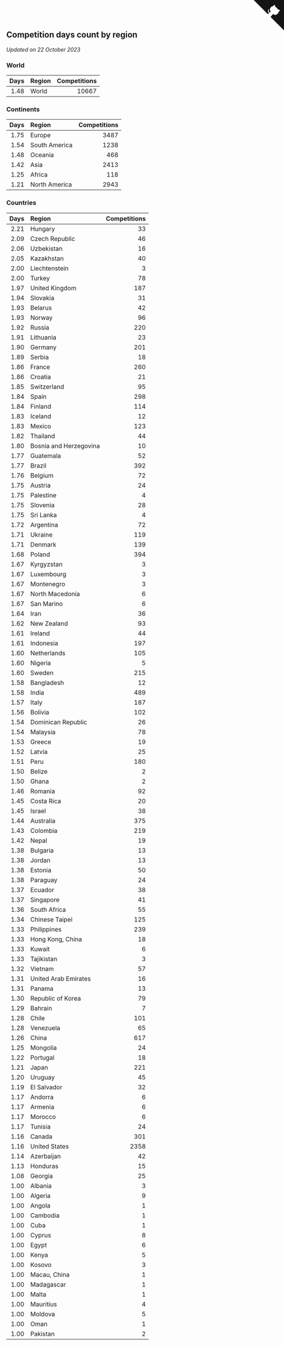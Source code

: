 ## Competition days count by region

*Updated on 22 October 2023*


### World

| Days | Region | Competitions |
| ---: | :--- | ---: |
| 1.48 | World | 10667 |

### Continents

| Days | Region | Competitions |
| ---: | :--- | ---: |
| 1.75 | Europe | 3487 |
| 1.54 | South America | 1238 |
| 1.48 | Oceania | 468 |
| 1.42 | Asia | 2413 |
| 1.25 | Africa | 118 |
| 1.21 | North America | 2943 |

### Countries

| Days | Region | Competitions |
| ---: | :--- | ---: |
| 2.21 | Hungary | 33 |
| 2.09 | Czech Republic | 46 |
| 2.06 | Uzbekistan | 16 |
| 2.05 | Kazakhstan | 40 |
| 2.00 | Liechtenstein | 3 |
| 2.00 | Turkey | 78 |
| 1.97 | United Kingdom | 187 |
| 1.94 | Slovakia | 31 |
| 1.93 | Belarus | 42 |
| 1.93 | Norway | 96 |
| 1.92 | Russia | 220 |
| 1.91 | Lithuania | 23 |
| 1.90 | Germany | 201 |
| 1.89 | Serbia | 18 |
| 1.86 | France | 260 |
| 1.86 | Croatia | 21 |
| 1.85 | Switzerland | 95 |
| 1.84 | Spain | 298 |
| 1.84 | Finland | 114 |
| 1.83 | Iceland | 12 |
| 1.83 | Mexico | 123 |
| 1.82 | Thailand | 44 |
| 1.80 | Bosnia and Herzegovina | 10 |
| 1.77 | Guatemala | 52 |
| 1.77 | Brazil | 392 |
| 1.76 | Belgium | 72 |
| 1.75 | Austria | 24 |
| 1.75 | Palestine | 4 |
| 1.75 | Slovenia | 28 |
| 1.75 | Sri Lanka | 4 |
| 1.72 | Argentina | 72 |
| 1.71 | Ukraine | 119 |
| 1.71 | Denmark | 139 |
| 1.68 | Poland | 394 |
| 1.67 | Kyrgyzstan | 3 |
| 1.67 | Luxembourg | 3 |
| 1.67 | Montenegro | 3 |
| 1.67 | North Macedonia | 6 |
| 1.67 | San Marino | 6 |
| 1.64 | Iran | 36 |
| 1.62 | New Zealand | 93 |
| 1.61 | Ireland | 44 |
| 1.61 | Indonesia | 197 |
| 1.60 | Netherlands | 105 |
| 1.60 | Nigeria | 5 |
| 1.60 | Sweden | 215 |
| 1.58 | Bangladesh | 12 |
| 1.58 | India | 489 |
| 1.57 | Italy | 187 |
| 1.56 | Bolivia | 102 |
| 1.54 | Dominican Republic | 26 |
| 1.54 | Malaysia | 78 |
| 1.53 | Greece | 19 |
| 1.52 | Latvia | 25 |
| 1.51 | Peru | 180 |
| 1.50 | Belize | 2 |
| 1.50 | Ghana | 2 |
| 1.46 | Romania | 92 |
| 1.45 | Costa Rica | 20 |
| 1.45 | Israel | 38 |
| 1.44 | Australia | 375 |
| 1.43 | Colombia | 219 |
| 1.42 | Nepal | 19 |
| 1.38 | Bulgaria | 13 |
| 1.38 | Jordan | 13 |
| 1.38 | Estonia | 50 |
| 1.38 | Paraguay | 24 |
| 1.37 | Ecuador | 38 |
| 1.37 | Singapore | 41 |
| 1.36 | South Africa | 55 |
| 1.34 | Chinese Taipei | 125 |
| 1.33 | Philippines | 239 |
| 1.33 | Hong Kong, China | 18 |
| 1.33 | Kuwait | 6 |
| 1.33 | Tajikistan | 3 |
| 1.32 | Vietnam | 57 |
| 1.31 | United Arab Emirates | 16 |
| 1.31 | Panama | 13 |
| 1.30 | Republic of Korea | 79 |
| 1.29 | Bahrain | 7 |
| 1.28 | Chile | 101 |
| 1.28 | Venezuela | 65 |
| 1.26 | China | 617 |
| 1.25 | Mongolia | 24 |
| 1.22 | Portugal | 18 |
| 1.21 | Japan | 221 |
| 1.20 | Uruguay | 45 |
| 1.19 | El Salvador | 32 |
| 1.17 | Andorra | 6 |
| 1.17 | Armenia | 6 |
| 1.17 | Morocco | 6 |
| 1.17 | Tunisia | 24 |
| 1.16 | Canada | 301 |
| 1.16 | United States | 2358 |
| 1.14 | Azerbaijan | 42 |
| 1.13 | Honduras | 15 |
| 1.08 | Georgia | 25 |
| 1.00 | Albania | 3 |
| 1.00 | Algeria | 9 |
| 1.00 | Angola | 1 |
| 1.00 | Cambodia | 1 |
| 1.00 | Cuba | 1 |
| 1.00 | Cyprus | 8 |
| 1.00 | Egypt | 6 |
| 1.00 | Kenya | 5 |
| 1.00 | Kosovo | 3 |
| 1.00 | Macau, China | 1 |
| 1.00 | Madagascar | 1 |
| 1.00 | Malta | 1 |
| 1.00 | Mauritius | 4 |
| 1.00 | Moldova | 5 |
| 1.00 | Oman | 1 |
| 1.00 | Pakistan | 2 |


<a href="https://github.com/jonatanklosko/wca_statistics" class="github-corner" aria-label="View source on Github"><svg width="80" height="80" viewBox="0 0 250 250" style="fill:#151513; color:#fff; position: absolute; top: 0; border: 0; right: 0;" aria-hidden="true"><path d="M0,0 L115,115 L130,115 L142,142 L250,250 L250,0 Z"></path><path d="M128.3,109.0 C113.8,99.7 119.0,89.6 119.0,89.6 C122.0,82.7 120.5,78.6 120.5,78.6 C119.2,72.0 123.4,76.3 123.4,76.3 C127.3,80.9 125.5,87.3 125.5,87.3 C122.9,97.6 130.6,101.9 134.4,103.2" fill="currentColor" style="transform-origin: 130px 106px;" class="octo-arm"></path><path d="M115.0,115.0 C114.9,115.1 118.7,116.5 119.8,115.4 L133.7,101.6 C136.9,99.2 139.9,98.4 142.2,98.6 C133.8,88.0 127.5,74.4 143.8,58.0 C148.5,53.4 154.0,51.2 159.7,51.0 C160.3,49.4 163.2,43.6 171.4,40.1 C171.4,40.1 176.1,42.5 178.8,56.2 C183.1,58.6 187.2,61.8 190.9,65.4 C194.5,69.0 197.7,73.2 200.1,77.6 C213.8,80.2 216.3,84.9 216.3,84.9 C212.7,93.1 206.9,96.0 205.4,96.6 C205.1,102.4 203.0,107.8 198.3,112.5 C181.9,128.9 168.3,122.5 157.7,114.1 C157.9,116.9 156.7,120.9 152.7,124.9 L141.0,136.5 C139.8,137.7 141.6,141.9 141.8,141.8 Z" fill="currentColor" class="octo-body"></path></svg></a><style>.github-corner:hover .octo-arm{animation:octocat-wave 560ms ease-in-out}@keyframes octocat-wave{0%,100%{transform:rotate(0)}20%,60%{transform:rotate(-25deg)}40%,80%{transform:rotate(10deg)}}@media (max-width:500px){.github-corner:hover .octo-arm{animation:none}.github-corner .octo-arm{animation:octocat-wave 560ms ease-in-out}}</style>
